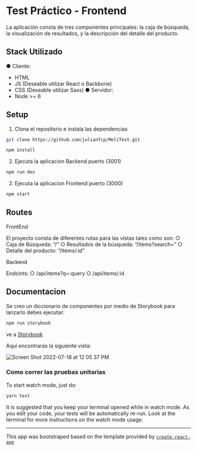 # Test Práctico - Frontend

La aplicación consta de tres componentes principales: la caja de búsqueda, la visualización de
resultados, y la descripción del detalle del producto.

## Stack Utilizado

● Cliente:
  - HTML
  - JS (Deseable utilizar React o Backbone)
  - CSS (Deseable utilizar Sass)
● Servidor:
  - Node >= 6

## Setup

1. Clona el repositorio e instala las dependencias
```bash
git clone https://github.com/julianfcp/MeliTest.git
```
```bash
npm install
```
2. Ejecuta la aplicacion Backend puerto (3001)
```bash
npm run dev
```
2. Ejecuta la aplicacion Frontend puerto (3000)
```bash
npm start
```


## Routes

FrontEnd

El proyecto consta de diferentes rutas para las vistas tales como son:
○ Caja de Búsqueda: “/”
○ Resultados de la búsqueda: “/items?search=”
○ Detalle del producto: “/items/:id”

Backend

Endoints:
○ /api/items?q=:query
○ /api/items/:id


## Documentacion

Se creo un diccionario de componentes por medio de Storybook para lanzarlo debes ejecutar:

```bash
npm run storybook
```
 
ve a [Storybook](http://localhost:6006/)

Aqui encontraras la siguiente vista:

![Screen Shot 2022-07-18 at 12 05 37 PM](https://user-images.githubusercontent.com/8947334/179564806-27d11c4b-4a1f-451e-b37b-e7203f50217e.png)


### Como correr las pruebas unitarias

To start watch mode, just do:

```bash
yarn test
```

It is suggested that you keep your terminal opened while in watch mode. As you edit your code, your tests will be automatically re-run. Look at the terminal for more instructions on the watch mode usage.




---

This app was bootstraped based on the template provided by [`create-react-app`](https://github.com/facebook/create-react-app)

